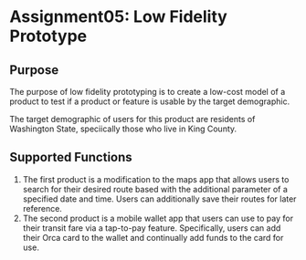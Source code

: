 # Assignment05: Low Fidelity Prototype 

## Purpose 

The purpose of low fidelity prototyping is to create a low-cost model of a product to test if a product or feature is usable by the target demographic. 

The target demographic of users for this product are residents of Washington State, speciically those who live in King County. 

## Supported Functions 

1. The first product is a modification to the maps app that allows users to search for their desired route based with the additional parameter of a specified date and time. Users can additionally save their routes for later reference.
2. The second product is a mobile wallet app that users can use to pay for their transit fare via a tap-to-pay feature. Specifically, users can add their Orca card to the wallet and continually add funds to the card for use. 

